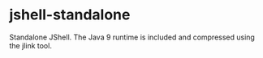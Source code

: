 # jshell-standalone
Standalone JShell. The Java 9 runtime is included and compressed using the jlink tool.
